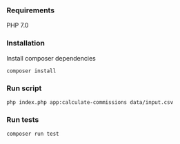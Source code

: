 ### Requirements

PHP 7.0

### Installation

Install composer dependencies

```
composer install
```

### Run script

```
php index.php app:calculate-commissions data/input.csv
```

### Run tests

```
composer run test
```